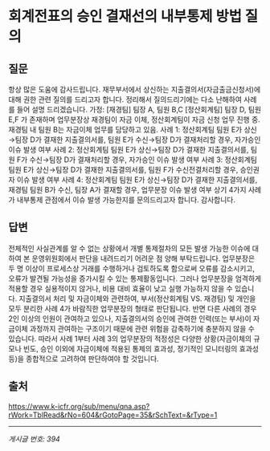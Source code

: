 # 회계전표의 승인 결재선의 내부통제 방법 질의

## 질문
항상 많은 도움에 감사드립니다.
재무부서에서 상신하는 지출결의서(자금출금신청서)에 대해 권한 관련 질의를 드리고자 합니다.
정리해서 질의드리기에는 다소 난해하여 사례를 들어 설명 드리겠습니다.
가정: [재경팀] 팀장 A, 팀원 B,C [정산회계팀] 팀장 D, 팀원 E,F 가 존재하며
업무분장상 재경팀이 자금 이체, 정산회계팀이 자금 신청 업무 진행 중.
재경팀 내 팀원 B는 자금이체 업무를 담당하고 있음.
사례 1: 정산회계팀 팀원 E가 상신→팀장 D가 결재한 지출결의서를, 팀원 E가 수신→팀장 D가 결재처리할 경우, 자가승인 이슈 발생 여부
사례 2: 정산회계팀 팀원 E가 상신→팀장 D가 결재한 지출결의서를, 팀원 F가 수신→팀장 D가 결재처리할 경우, 자가승인 이슈 발생 여부
사례 3: 정산회계팀 팀원 E가 상신→팀장 D가 결재한 지출결의서를, 팀원 F가 수신전결처리할 경우, 승인권자 이슈 발생 여부
사례 4: 정산회계팀 팀원 E가 상신→팀장 D가 결재한 지출결의서를, 재경팀 팀원 B가 수신, 팀장 A가 결재할 경우, 업무분장 이슈 발생 여부
상기 4가지 사례가 내부통제 관점에서 이슈 발생 가능한지를 문의드리고자 합니다.
감사합니다.

## 답변
전체적인 사실관계를 알 수 없는 상황에서 개별 통제절차의 모든 발생 가능한 이슈에 대하여 본 운영위원회에서 판단을 내려드리기 어려운 점 양해 부탁드립니다.
업무분장은 두 명 이상이 프로세스상 거래를 수행하거나 검토하도록 함으로써 오류를 감소시키고, 오류가 발견될 가능성을 증가시킬 수 있는 통제활동입니다. 그러나 업무분장을 엄격하게 적용할 경우 실용적이지 않거나, 비용 대비 효율이 낮고 실행 가능하지 않을 수 있습니다.
지출결의서 처리 및 자금이체와 관련하여, 부서(정산회계팀 VS. 재경팀) 및 개인을 모두 분리한 사례 4가 바람직한 업무분장의 형태로 판단됩니다. 반면 다른 사례의 경우 2인 이상의 인원이 관여하고 있으나, 지출결의서의 승인에 관여한 인력(또는 부서)이 자금이체 과정까지 관여하는 구조이기 때문에 관련 위험을 감축하기에 충분하지 않을 수 있습니다. 따라서 사례 1부터 사례 3의 업무분장의 적정성은 다양한 상황(자금이체의 규모나 빈도, 승인 이외에 자금이체에 적용된 통제의 효과성, 정기적인 모니터링의 효과성 등)을 종합적으로 고려하여 판단하여야 할 것입니다.

## 출처
https://www.k-icfr.org/sub/menu/qna.asp?rWork=TblRead&rNo=604&rGotoPage=35&rSchText=&rType=1

---
*게시글 번호: 394*
